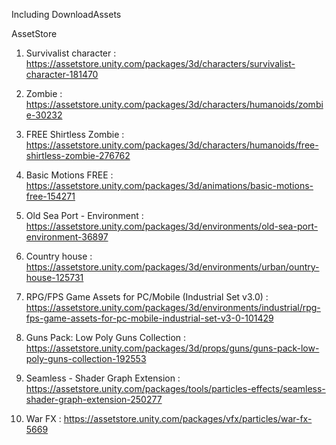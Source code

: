 Including DownloadAssets

AssetStore
1. Survivalist character    :   
https://assetstore.unity.com/packages/3d/characters/survivalist-character-181470

2. Zombie   :   
https://assetstore.unity.com/packages/3d/characters/humanoids/zombie-30232

3. FREE Shirtless Zombie    :   
https://assetstore.unity.com/packages/3d/characters/humanoids/free-shirtless-zombie-276762

4. Basic Motions FREE       :   
https://assetstore.unity.com/packages/3d/animations/basic-motions-free-154271

5. Old Sea Port - Environment   :   
https://assetstore.unity.com/packages/3d/environments/old-sea-port-environment-36897

6. Сountry house            :   
https://assetstore.unity.com/packages/3d/environments/urban/ountry-house-125731

7. RPG/FPS Game Assets for PC/Mobile (Industrial Set v3.0)  :
https://assetstore.unity.com/packages/3d/environments/industrial/rpg-fps-game-assets-for-pc-mobile-industrial-set-v3-0-101429

8. Guns Pack: Low Poly Guns Collection  :
https://assetstore.unity.com/packages/3d/props/guns/guns-pack-low-poly-guns-collection-192553

9. Seamless - Shader Graph Extension    :   
https://assetstore.unity.com/packages/tools/particles-effects/seamless-shader-graph-extension-250277

10. War FX                              :
https://assetstore.unity.com/packages/vfx/particles/war-fx-5669